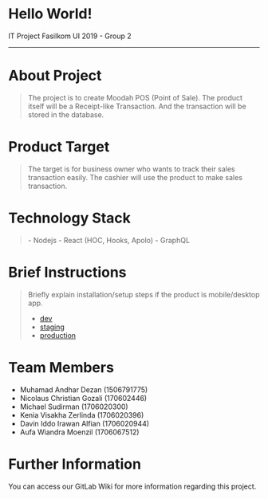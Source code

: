 # Hello World!
IT Project Fasilkom UI 2019 - Group 2

--------------------

# About Project
<blockquote>
The project is to create Moodah POS (Point of Sale). The product itself will be a Receipt-like Transaction. And the transaction will be stored in the database. 
</blockquote>

# Product Target
<blockquote>
The target is for business owner who wants to track their sales transaction easily. The cashier will use the product to make sales transaction. 
</blockquote>

# Technology Stack
<blockquote>
- Nodejs 
- React (HOC, Hooks, Apolo)
- GraphQL
</blockquote>

# Brief Instructions
<blockquote>
Briefly explain installation/setup steps if the product is mobile/desktop app.

- [dev](https://itprojectkitwo-dev.cs.ui.ac.id)
- [staging](https://itprojectkitwo-staging.cs.ui.ac.id)
- [production](https://itprojectkitwo.cs.ui.ac.id)
</blockquote>

# Team Members
- Muhamad Andhar Dezan (1506791775)
- Nicolaus Christian Gozali (170602446)
- Michael Sudirman (1706020300)
- Kenia Visakha Zerlinda (1706020396)
- Davin Iddo Irawan Alfian (1706020944)
- Aufa Wiandra Moenzil (1706067512)

# Further Information
You can access our GitLab Wiki for more information regarding this project.
